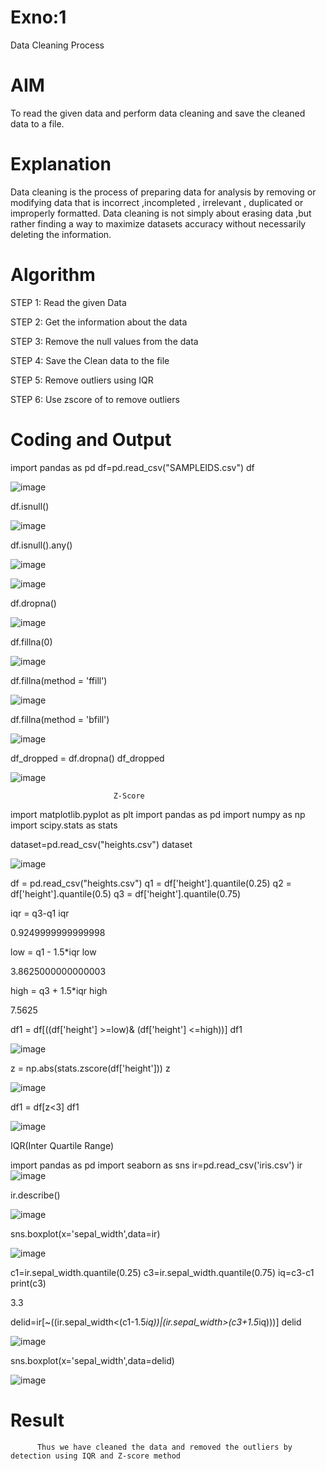 # Exno:1
Data Cleaning Process

# AIM
To read the given data and perform data cleaning and save the cleaned data to a file.

# Explanation
Data cleaning is the process of preparing data for analysis by removing or modifying data that is incorrect ,incompleted , irrelevant , duplicated or improperly formatted. Data cleaning is not simply about erasing data ,but rather finding a way to maximize datasets accuracy without necessarily deleting the information.

# Algorithm
STEP 1: Read the given Data

STEP 2: Get the information about the data

STEP 3: Remove the null values from the data

STEP 4: Save the Clean data to the file

STEP 5: Remove outliers using IQR

STEP 6: Use zscore of to remove outliers

# Coding and Output

import pandas as pd
df=pd.read_csv("SAMPLEIDS.csv")
df

![image](https://github.com/user-attachments/assets/b58e04b8-f3c6-4a1b-8397-a8f7fdf3e07e)

df.isnull()

![image](https://github.com/user-attachments/assets/f4fb5518-6013-424e-8cc0-4bee230e0e03)

df.isnull().any()

![image](https://github.com/user-attachments/assets/3b63ae4c-b8f6-4ef7-86b1-816c4065acb6)

![image](https://github.com/user-attachments/assets/23e9c9b8-5dec-405c-92b9-c2203936fb90)

df.dropna()

![image](https://github.com/user-attachments/assets/d4166224-d8da-43ca-b1ec-32f9552d3b9c)

df.fillna(0)

![image](https://github.com/user-attachments/assets/ef05d0a7-6523-4eb1-bd32-16f6e94ffa16)

df.fillna(method = 'ffill')

![image](https://github.com/user-attachments/assets/e2531b27-15d1-48c5-838c-ac2884b56abf)

df.fillna(method = 'bfill')

![image](https://github.com/user-attachments/assets/b33b60ea-ac89-4111-b311-3e7dbec4f5a0)

df_dropped = df.dropna()
df_dropped

![image](https://github.com/user-attachments/assets/36f837a2-65ec-4cee-9549-c52cce979b8b)


                           Z-Score
import matplotlib.pyplot as plt
import pandas as pd
import numpy as np
import scipy.stats as stats

dataset=pd.read_csv("heights.csv")
dataset

![image](https://github.com/user-attachments/assets/bea615d0-c852-46ee-ba47-2f13ed2795a9)

df = pd.read_csv("heights.csv")
q1 = df['height'].quantile(0.25)
q2 = df['height'].quantile(0.5)
q3 = df['height'].quantile(0.75)

iqr = q3-q1
iqr

0.9249999999999998

low = q1 - 1.5*iqr
low

3.8625000000000003

high = q3 + 1.5*iqr
high

7.5625

df1 = df[((df['height'] >=low)& (df['height'] <=high))]
df1

![image](https://github.com/user-attachments/assets/4fe360ae-d925-467f-a906-73022cbba142)

z = np.abs(stats.zscore(df['height']))
z

![image](https://github.com/user-attachments/assets/0ec709aa-f9e4-47f5-a8b4-927c21c483e1)

df1 = df[z<3]
df1

![image](https://github.com/user-attachments/assets/0611ef15-972b-47a4-8b73-32ae0dd36e85)
      
            
IQR(Inter Quartile Range)

import pandas as pd
import seaborn as sns
ir=pd.read_csv('iris.csv')
ir
![image](https://github.com/user-attachments/assets/88823b30-bd8d-43cd-8748-b7693f5eb18e)

ir.describe()

![image](https://github.com/user-attachments/assets/c3d69d84-3e8c-4d50-88c0-3995fafc2441)

sns.boxplot(x='sepal_width',data=ir)

![image](https://github.com/user-attachments/assets/62c76153-0237-48ef-8de9-bbeceadc59eb)

c1=ir.sepal_width.quantile(0.25)
c3=ir.sepal_width.quantile(0.75)
iq=c3-c1
print(c3)

3.3

delid=ir[~((ir.sepal_width<(c1-1.5*iq))|(ir.sepal_width>(c3+1.5*iq)))]
delid

![image](https://github.com/user-attachments/assets/6f9dbc48-7f4a-45ec-9449-637e220e1a70)

sns.boxplot(x='sepal_width',data=delid)


![image](https://github.com/user-attachments/assets/077fb837-9746-452b-baf6-d937b0c4ce75)


                                                
# Result
          Thus we have cleaned the data and removed the outliers by detection using IQR and Z-score method
